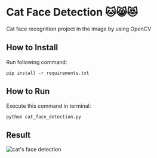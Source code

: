 
# Cat Face Detection 🐱😸😻
Cat face recognition project in the image by using OpenCV

## How to Install
Run following command:
```
pip install -r requirements.txt
```

## How to Run
Execute this command in terminal:
```
python cat_face_detection.py
```

## Result
![cat's face detection](https://github.com/Shima-Bazzazan/Pylearn/assets/149187804/33bb4131-319e-424c-8841-150f78e2e170)
